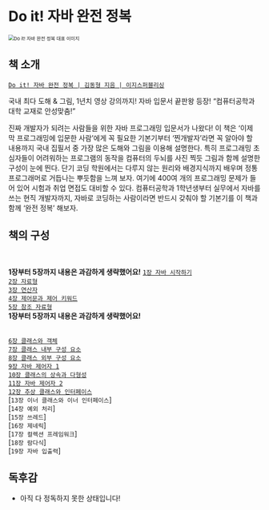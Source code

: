 # Do it! 자바 완전 정복



<img src="https://contents.kyobobook.co.kr/sih/fit-in/458x0/pdt/4801163032817.jpg" alt="Do it! 자바 완전 정복 대표 이미지" style="zoom:67%;" />

## 책 소개

[`Do it! 자바 완전 정복 | 김동형 지음 | 이지스퍼블리싱`](https://ebook-product.kyobobook.co.kr/dig/epd/ebook/E000002945410) 

국내 최다 도해 & 그림, 1년치 영상 강의까지! 자바 입문서 끝판왕 등장!
“컴퓨터공학과 대학 교재로 안성맞춤!”

진짜 개발자가 되려는 사람들을 위한 자바 프로그래밍 입문서가 나왔다! 이 책은 ‘이제 막 프로그래밍에 입문한 사람’에게 꼭 필요한 기본기부터 ‘찐개발자’라면 꼭 알아야 할 내용까지 국내 집필서 중 가장 많은 도해와 그림을 이용해 설명한다. 특히 프로그래밍 초심자들이 어려워하는 프로그램의 동작을 컴퓨터의 두뇌를 사진 찍듯 그림과 함께 설명한 구성이 눈에 띈다. 단기 코딩 학원에서는 다루지 않는 원리와 배경지식까지 배우며 정통 프로그래머로 거듭나는 뿌듯함을 느껴 보자. 여기에 400여 개의 프로그래밍 문제가 들어 있어 시험과 취업 면접도 대비할 수 있다. 컴퓨터공학과 1학년생부터 실무에서 자바를 쓰는 현직 개발자까지, 자바로 코딩하는 사람이라면 반드시 갖춰야 할 기본기를 이 책과 함께 ‘완전 정복’ 해보자.



## 책의 구성
</br>

**1장부터 5장까지 내용은 과감하게 생략했어요!**
[`1장 자바 시작하기`]() </br>
[`2장 자료형`]() </br>
[`3장 연산자`]() </br>
[`4장 제어문과 제어 키워드`]() </br>
[`5장 참조 자료형`]() </br>
**1장부터 5장까지 내용은 과감하게 생략했어요!**
</br>
</br>


[`6장 클래스와 객체`](https://github.com/Limdae94/TILarchive/blob/main/books/CompleteConquestofJava/chapter06.md) </br>
[`7장 클래스 내부 구성 요소`]() </br>
[`8장 클래스 외부 구성 요소`]() </br>
[`9장 자바 제어자 1`]() </br>
[`10장 클래스의 상속과 다형성`]() </br>
[`11장 자바 제어자 2`]() </br>
[`12장 추상 클래스와 인터페이스`]() </br>
[`13장 이너 클래스와 이너 인터페이스`] </br>
[`14장 예외 처리`] </br>
[`15장 쓰레드`] </br>
[`16장 제네릭`] </br>
[`17장 컬렉션 프레임워크`] </br>
[`18장 람다식`] </br>
[`19장 자바 입출력`] </br>


## 독후감

* 아직 다 정독하지 못한 상태입니다!













